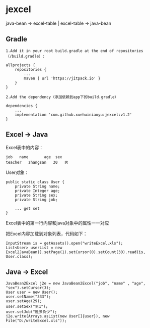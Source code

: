 # jexcel
java-bean -> excel-table | excel-table -> java-bean

## Gradle

```
1.Add it in your root build.gradle at the end of repositories （/build.gradle）:

allprojects {
	repositories {
		...
		maven { url 'https://jitpack.io' }
	}
}

2.Add the dependency（添加依赖到app下的build.gradle）

dependencies {
	...
	implementation 'com.github.xuehuiniaoyu:jexcel:v1.2'
}

```

## Excel -> Java

Excel表中的内容：

```
job	  name	     age  sex
teacher   zhangsan   30   男
```

User对象：
```
public static class User {
    private String name;
    private Integer age;
    private String sex;
    private String job;
    
    ... get set
}
```

Excel表中的第一行内容和java对象中的属性一一对应

把Excel内容加载到对象列表，代码如下：
```
InputStream is = getAssets().open("writeExcel.xls");
List<User> userList = new Excel2JavaBean().setPage(1).setCursor(0).setCount(30).read(is, User.class);
```


## Java -> Excel

```
JavaBean2Excel j2e = new JavaBean2Excel("job", "name" , "age", "sex").setCursor(3);
User user = new User();
user.setName("333");
user.setAge(29);
user.setSex("男1");
user.setJob("胜多负少");
j2e.write(Arrays.asList(new User[]{user}), new File("D:/writeExcel.xls"));
```
